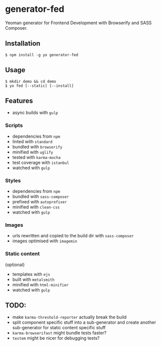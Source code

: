 # generator-fed

Yeoman generator for Frontend Development with Browserify and SASS Composer.

## Installation

    $ npm install -g yo generator-fed

## Usage

    $ mkdir demo && cd demo
    $ yo fed [--static] [--install]

## Features
- async builds with `gulp`

### Scripts
- dependencies from `npm`
- linted with `standard`
- bundled with `browserify`
- minified with `uglify`
- tested with `karma-mocha`
- test coverage with `istanbul`
- watched with `gulp`

### Styles
- dependencies from `npm`
- bundled with `sass-composer`
- prefixed with `autoprefixer`
- minified with `clean-css`
- watched with `gulp`

### Images
- urls rewritten and copied to the build dir with `sass-composer`
- images optimised with `imagemin`

### Static content
(optional)

- templates with `ejs`
- built with `metalsmith`
- minified with `html-minifier`
- watched with `gulp`

## TODO:
- make `karma-threshold-reporter` actually break the build
- split component specific stuff into a sub-generator and create another sub-generator for static content specific stuff
- `karma-browserifast` might bundle tests faster?
- `testem` might be nicer for debugging tests?
